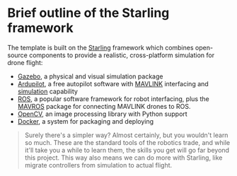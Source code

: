 # Brief outline of the Starling framework

The template is built on the [Starling](https://github.com/StarlingUAS) framework which combines open-source components to provide a realistic, cross-platform simulation for drone flight:
 - [Gazebo](http://gazebosim.org/), a physical and visual simulation package
 - [Ardupilot](https://ardupilot.org/), a free autopilot software with [MAVLINK](https://mavlink.io/en/) interfacing and [simulation](https://ardupilot.org/copter/docs/common-simulation.html) capability
 - [ROS](https://www.ros.org/), a popular software framework for robot interfacing, plus the [MAVROS](http://wiki.ros.org/mavros) package for connecting MAVLINK drones to ROS. 
 - [OpenCV](https://opencv.org/), an image processing library with Python support
 - [Docker](https://www.docker.com/), a system for packaging and deploying 

> Surely there's a simpler way?  Almost certainly, but you wouldn't learn so much.  These are the standard tools of the robotics trade, and while it'll take you a while to learn them, the skills you get will go far beyond this project.  This way also means we can do more with Starling, like migrate controllers from simulation to actual flight.